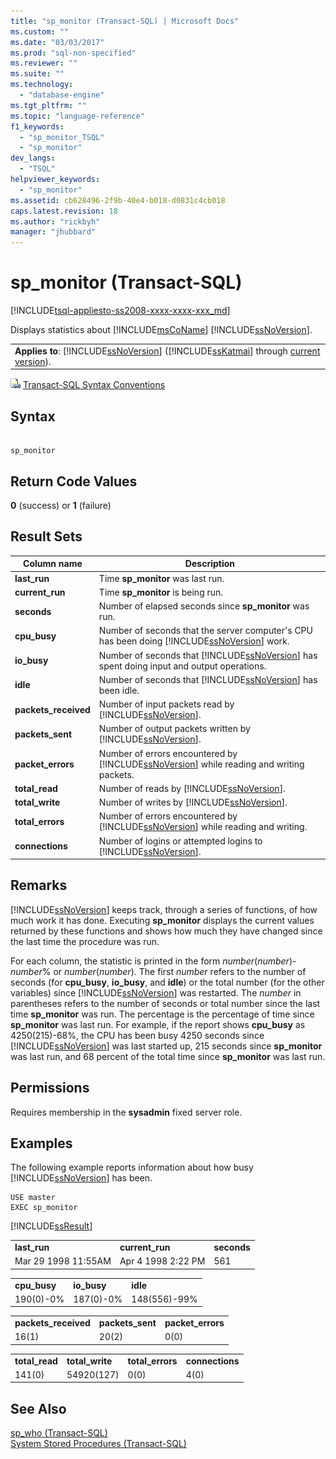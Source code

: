 ```yaml
---
title: "sp_monitor (Transact-SQL) | Microsoft Docs"
ms.custom: ""
ms.date: "03/03/2017"
ms.prod: "sql-non-specified"
ms.reviewer: ""
ms.suite: ""
ms.technology: 
  - "database-engine"
ms.tgt_pltfrm: ""
ms.topic: "language-reference"
f1_keywords: 
  - "sp_monitor_TSQL"
  - "sp_monitor"
dev_langs: 
  - "TSQL"
helpviewer_keywords: 
  - "sp_monitor"
ms.assetid: cb628496-2f9b-40e4-b018-d0831c4cb018
caps.latest.revision: 18
ms.author: "rickbyh"
manager: "jhubbard"
---
```

# sp_monitor (Transact-SQL)
[!INCLUDE[tsql-appliesto-ss2008-xxxx-xxxx-xxx_md](../../../a9retired/includes/tsql-appliesto-ss2008-xxxx-xxxx-xxx-md.md)]

  Displays statistics about [!INCLUDE[msCoName](../../../a9notintoc/includes/msconame-md.md)] [!INCLUDE[ssNoVersion](../../../a9notintoc/includes/ssnoversion-md.md)].  
  
||  
|-|  
|**Applies to**: [!INCLUDE[ssNoVersion](../../../a9notintoc/includes/ssnoversion-md.md)] ([!INCLUDE[ssKatmai](../../../a9notintoc/includes/sskatmai-md.md)] through [current version](http://go.microsoft.com/fwlink/p/?LinkId=299658)).|  
  
 ![Topic link icon](../../../a9notintoc/media/topic-link.gif "Topic link icon") [Transact-SQL Syntax Conventions](../../../t-sql/language-elements/transact-sql-syntax-conventions-transact-sql.md)  
  
## Syntax  
  
```  
  
sp_monitor  
```  
  
## Return Code Values  
 **0** (success) or **1** (failure)  
  
## Result Sets  
  
|Column name|Description|  
|-----------------|-----------------|  
|**last_run**|Time **sp_monitor** was last run.|  
|**current_run**|Time **sp_monitor** is being run.|  
|**seconds**|Number of elapsed seconds since **sp_monitor** was run.|  
|**cpu_busy**|Number of seconds that the server computer's CPU has been doing [!INCLUDE[ssNoVersion](../../../a9notintoc/includes/ssnoversion-md.md)] work.|  
|**io_busy**|Number of seconds that [!INCLUDE[ssNoVersion](../../../a9notintoc/includes/ssnoversion-md.md)] has spent doing input and output operations.|  
|**idle**|Number of seconds that [!INCLUDE[ssNoVersion](../../../a9notintoc/includes/ssnoversion-md.md)] has been idle.|  
|**packets_received**|Number of input packets read by [!INCLUDE[ssNoVersion](../../../a9notintoc/includes/ssnoversion-md.md)].|  
|**packets_sent**|Number of output packets written by [!INCLUDE[ssNoVersion](../../../a9notintoc/includes/ssnoversion-md.md)].|  
|**packet_errors**|Number of errors encountered by [!INCLUDE[ssNoVersion](../../../a9notintoc/includes/ssnoversion-md.md)] while reading and writing packets.|  
|**total_read**|Number of reads by [!INCLUDE[ssNoVersion](../../../a9notintoc/includes/ssnoversion-md.md)].|  
|**total_write**|Number of writes by [!INCLUDE[ssNoVersion](../../../a9notintoc/includes/ssnoversion-md.md)].|  
|**total_errors**|Number of errors encountered by [!INCLUDE[ssNoVersion](../../../a9notintoc/includes/ssnoversion-md.md)] while reading and writing.|  
|**connections**|Number of logins or attempted logins to [!INCLUDE[ssNoVersion](../../../a9notintoc/includes/ssnoversion-md.md)].|  
  
## Remarks  
 [!INCLUDE[ssNoVersion](../../../a9notintoc/includes/ssnoversion-md.md)] keeps track, through a series of functions, of how much work it has done. Executing **sp_monitor** displays the current values returned by these functions and shows how much they have changed since the last time the procedure was run.  
  
 For each column, the statistic is printed in the form *number*(*number*)-*number*% or *number*(*number*). The first *number* refers to the number of seconds (for **cpu_busy**, **io_busy**, and **idle**) or the total number (for the other variables) since [!INCLUDE[ssNoVersion](../../../a9notintoc/includes/ssnoversion-md.md)] was restarted. The *number* in parentheses refers to the number of seconds or total number since the last time **sp_monitor** was run. The percentage is the percentage of time since **sp_monitor** was last run. For example, if the report shows **cpu_busy** as 4250(215)-68%, the CPU has been busy 4250 seconds since [!INCLUDE[ssNoVersion](../../../a9notintoc/includes/ssnoversion-md.md)] was last started up, 215 seconds since **sp_monitor** was last run, and 68 percent of the total time since **sp_monitor** was last run.  
  
## Permissions  
 Requires membership in the **sysadmin** fixed server role.  
  
## Examples  
 The following example reports information about how busy [!INCLUDE[ssNoVersion](../../../a9notintoc/includes/ssnoversion-md.md)] has been.  
  
```  
USE master  
EXEC sp_monitor  
```  
  
 [!INCLUDE[ssResult](../../../relational-databases/includes/ssresult-md.md)]  
  
||||  
|-|-|-|  
|**last_run**|**current_run**|**seconds**|  
|Mar 29 1998 11:55AM|Apr 4 1998 2:22 PM|561|  
  
||||  
|-|-|-|  
|**cpu_busy**|**io_busy**|**idle**|  
|190(0)-0%|187(0)-0%|148(556)-99%|  
  
||||  
|-|-|-|  
|**packets_received**|**packets_sent**|**packet_errors**|  
|16(1)|20(2)|0(0)|  
  
|||||  
|-|-|-|-|  
|**total_read**|**total_write**|**total_errors**|**connections**|  
|141(0)|54920(127)|0(0)|4(0)|  
  
## See Also  
 [sp_who &#40;Transact-SQL&#41;](../../../relational-databases/reference/system-stored-procedures/sp-who-transact-sql.md)   
 [System Stored Procedures &#40;Transact-SQL&#41;](../../../relational-databases/reference/system-stored-procedures/system-stored-procedures-transact-sql.md)  
  
  